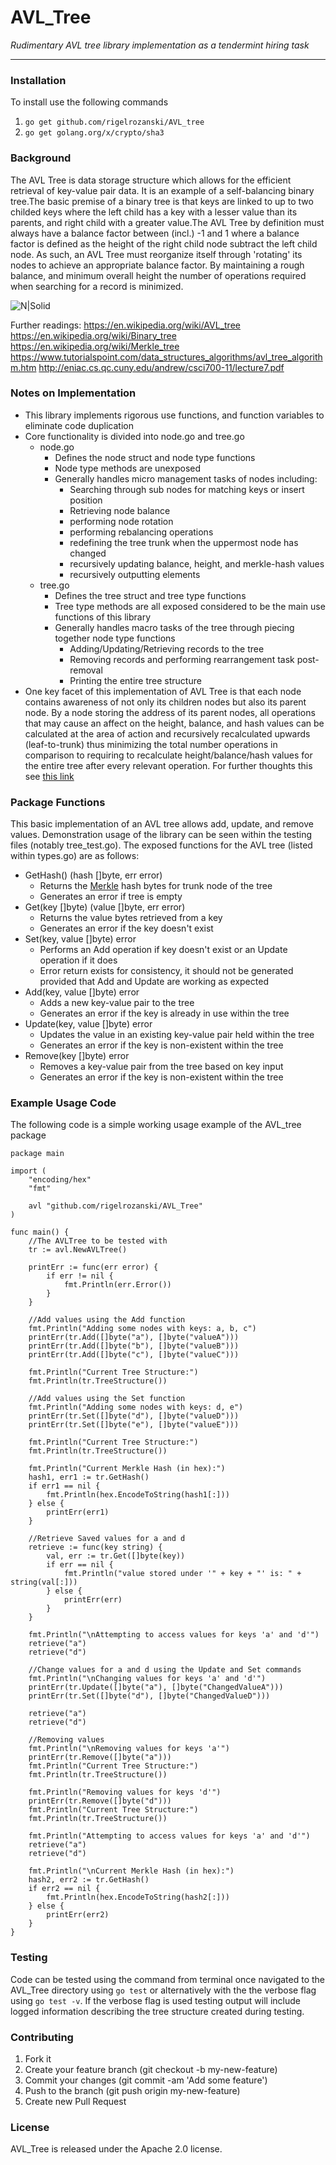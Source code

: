 # AVL\_Tree

_Rudimentary AVL tree library implementation as a tendermint hiring task_

---

### Installation

To install use the following commands

1. `go get github.com/rigelrozanski/AVL_tree`
2. `go get golang.org/x/crypto/sha3`

### Background

The AVL Tree is data storage structure which allows for the efficient retrieval of key-value pair data. It is an example of a self-balancing binary tree.The basic premise of a binary tree is that keys are linked to up to two childed keys where the left child has a key with a lesser value than its parents, and right child with a greater value.The AVL Tree by definition must always have a balance factor between (incl.) -1 and 1 where a balance factor is defined as the height of the right child node subtract the left child node. As such, an AVL Tree must reorganize itself through 'rotating' its nodes to achieve an appropriate balance factor. By maintaining a rough balance, and minimum overall height the number of operations required when searching for a record is minimized.

![N|Solid](https://upload.wikimedia.org/wikipedia/commons/thumb/a/ad/AVL-tree-wBalance_K.svg/262px-AVL-tree-wBalance_K.svg.png)

Further readings:
https://en.wikipedia.org/wiki/AVL_tree
https://en.wikipedia.org/wiki/Binary_tree
https://en.wikipedia.org/wiki/Merkle_tree
https://www.tutorialspoint.com/data_structures_algorithms/avl_tree_algorithm.htm
http://eniac.cs.qc.cuny.edu/andrew/csci700-11/lecture7.pdf


### Notes on Implementation

  - This library implements rigorous use functions, and function variables to eliminate code duplication
  - Core functionality is divided into node.go and tree.go
    - node.go
       - Defines the node struct and node type functions
       - Node type methods are unexposed
       - Generally handles micro management tasks of nodes including:
         - Searching through sub nodes for matching keys or insert position
         - Retrieving node balance
         - performing node rotation
         - performing rebalancing operations
         - redefining the tree trunk when the uppermost node has changed
         - recursively updating balance, height, and merkle-hash values 
         - recursively outputting elements
    - tree.go
       - Defines the tree struct and tree type functions
       - Tree type methods are all exposed considered to be the main use functions of this library
       - Generally handles macro tasks of the tree through piecing together node type functions
         - Adding/Updating/Retrieving records to the tree
         - Removing records and performing rearrangement task post-removal
         - Printing the entire tree structure
  - One key facet of this implementation of AVL Tree is that each node contains awareness of not only its children nodes but also its parent node. By a node storing the address of its parent nodes, all operations that may cause an affect on the height, balance, and hash values can be calculated at the area of action and recursively recalculated upwards (leaf-to-trunk) thus minimizing the total number operations in comparison to requiring to recalculate height/balance/hash values for the entire tree after every relevant operation. For further thoughts this see [this link][1]

[1]: http://eniac.cs.qc.cuny.edu/andrew/csci700-11/lecture7.pdf

### Package Functions

This basic implementation of an AVL tree allows add, update, and remove values. Demonstration usage 
of the library can be seen within the testing files (notably tree\_test.go). The exposed functions for 
the AVL tree (listed within types.go) are as follows:

  - GetHash() (hash []byte, err error)
    - Returns the [Merkle][2] hash bytes for trunk node of the tree
    - Generates an error if tree is empty
  - Get(key []byte) (value []byte, err error)
    - Returns the value bytes retrieved from a key
    - Generates an error if the key doesn't exist
  - Set(key, value []byte) error
    - Performs an Add operation if key doesn't exist or an Update operation if it does
    - Error return exists for consistency, it should not be generated provided that Add and Update are working as expected
  - Add(key, value []byte) error
    - Adds a new key-value pair to the tree
    - Generates an error if the key is already in use within the tree
  - Update(key, value []byte) error
    - Updates the value in an existing key-value pair held within the tree
    - Generates an error if the key is non-existent within the tree
  - Remove(key []byte) error
    - Removes a key-value pair from the tree based on key input 
    - Generates an error if the key is non-existent within the tree

[2]: https://en.wikipedia.org/wiki/Merkle_tree

### Example Usage Code

The following code is a simple working usage example of the AVL\_tree package

~~~~
package main

import (
	"encoding/hex"
	"fmt"

	avl "github.com/rigelrozanski/AVL_Tree"
)

func main() {
	//The AVLTree to be tested with
	tr := avl.NewAVLTree()

	printErr := func(err error) {
		if err != nil {
			fmt.Println(err.Error())
		}
	}

	//Add values using the Add function
	fmt.Println("Adding some nodes with keys: a, b, c")
	printErr(tr.Add([]byte("a"), []byte("valueA")))
	printErr(tr.Add([]byte("b"), []byte("valueB")))
	printErr(tr.Add([]byte("c"), []byte("valueC")))

	fmt.Println("Current Tree Structure:")
	fmt.Println(tr.TreeStructure())

	//Add values using the Set function
	fmt.Println("Adding some nodes with keys: d, e")
	printErr(tr.Set([]byte("d"), []byte("valueD")))
	printErr(tr.Set([]byte("e"), []byte("valueE")))

	fmt.Println("Current Tree Structure:")
	fmt.Println(tr.TreeStructure())

	fmt.Println("Current Merkle Hash (in hex):")
	hash1, err1 := tr.GetHash()
	if err1 == nil {
		fmt.Println(hex.EncodeToString(hash1[:]))
	} else {
		printErr(err1)
	}

	//Retrieve Saved values for a and d
	retrieve := func(key string) {
		val, err := tr.Get([]byte(key))
		if err == nil {
			fmt.Println("value stored under '" + key + "' is: " + string(val[:]))
		} else {
			printErr(err)
		}
	}

	fmt.Println("\nAttempting to access values for keys 'a' and 'd'")
	retrieve("a")
	retrieve("d")

	//Change values for a and d using the Update and Set commands
	fmt.Println("\nChanging values for keys 'a' and 'd'")
	printErr(tr.Update([]byte("a"), []byte("ChangedValueA")))
	printErr(tr.Set([]byte("d"), []byte("ChangedValueD")))

	retrieve("a")
	retrieve("d")

	//Removing values
	fmt.Println("\nRemoving values for keys 'a'")
	printErr(tr.Remove([]byte("a")))
	fmt.Println("Current Tree Structure:")
	fmt.Println(tr.TreeStructure())

	fmt.Println("Removing values for keys 'd'")
	printErr(tr.Remove([]byte("d")))
	fmt.Println("Current Tree Structure:")
	fmt.Println(tr.TreeStructure())

	fmt.Println("Attempting to access values for keys 'a' and 'd'")
	retrieve("a")
	retrieve("d")

	fmt.Println("\nCurrent Merkle Hash (in hex):")
	hash2, err2 := tr.GetHash()
	if err2 == nil {
		fmt.Println(hex.EncodeToString(hash2[:]))
	} else {
		printErr(err2)
	}
}
~~~~

### Testing

Code can be tested using the command from terminal once navigated to the AVL\_Tree directory using 
`go test` or alternatively with the the verbose flag using `go test -v`. If the verbose flag is used
testing output will include logged information describing the tree structure created during testing.
 
### Contributing

1. Fork it
2. Create your feature branch (git checkout -b my-new-feature)
3. Commit your changes (git commit -am 'Add some feature')
4. Push to the branch (git push origin my-new-feature)
5. Create new Pull Request

### License

AVL\_Tree is released under the Apache 2.0 license.

